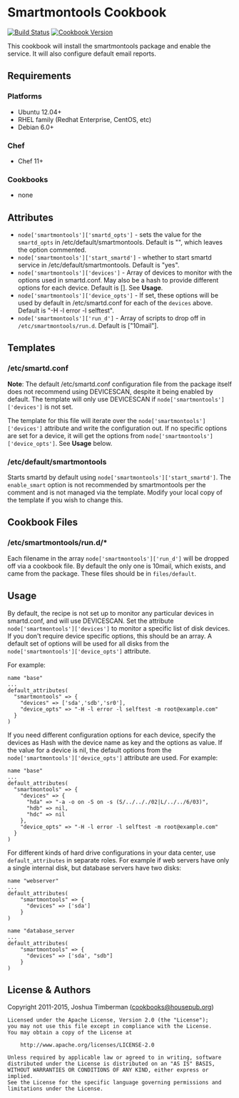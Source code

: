 # Smartmontools Cookbook
[![Build Status](https://travis-ci.org/jtimberman/smartmontools-cookbook.svg?branch=master)](https://travis-ci.org/jtimberman/smartmontools-cookbook) [![Cookbook Version](https://img.shields.io/cookbook/v/smartmontools.svg)](https://supermarket.chef.io/cookbooks/smartmontools)

This cookbook will install the smartmontools package and enable the service. It will also configure default email reports.

## Requirements
### Platforms
- Ubuntu 12.04+
- RHEL family (Redhat Enterprise, CentOS, etc)
- Debian 6.0+

### Chef
- Chef 11+

### Cookbooks
- none

## Attributes
- `node['smartmontools']['smartd_opts']` - sets the value for the `smartd_opts` in /etc/default/smartmontools. Default is "", which leaves the option commented.
- `node['smartmontools']['start_smartd']` - whether to start smartd service in /etc/default/smartmontools. Default is "yes".
- `node['smartmontools']['devices']` - Array of devices to monitor with the options used in smartd.conf. May also be a hash to provide different options for each device. Default is []. See **Usage**.
- `node['smartmontools']['device_opts']` - If set, these options will be used by default in /etc/smartd.conf for each of the `devices` above. Default is "-H -l error -l selftest".
- `node['smartmontools']['run_d']` - Array of scripts to drop off in `/etc/smartmontools/run.d`. Default is ["10mail"].

## Templates
### /etc/smartd.conf
**Note**: The default /etc/smartd.conf configuration file from the package itself does not recommend using DEVICESCAN, despite it being enabled by default. The template will only use DEVICESCAN if `node['smartmontools']['devices']` is not set.

The template for this file will iterate over the `node['smartmontools']['devices']` attribute and write the configuration out. If no specific options are set for a device, it will get the options from `node['smartmontools']['device_opts']`. See **Usage** below.

### /etc/default/smartmontools
Starts smartd by default using `node['smartmontools']['start_smartd']`. The `enable_smart` option is not recommended by smartmontools per the comment and is not managed via the template. Modify your local copy of the template if you wish to change this.

## Cookbook Files
### /etc/smartmontools/run.d/*
Each filename in the array `node['smartmontools']['run_d']` will be dropped off via a cookbook file. By default the only one is 10mail, which exists, and came from the package. These files should be in `files/default`.

## Usage
By default, the recipe is not set up to monitor any particular devices in smartd.conf, and will use DEVICESCAN. Set the attribute `node['smartmontools']['devices']` to monitor a specific list of disk devices. If you don't require device specific options, this should be an array. A default set of options will be used for all disks from the `node['smartmontools']['device_opts']` attribute.

For example:

```
name "base"
...
default_attributes(
  "smartmontools" => {
    "devices" => ['sda','sdb','sr0'],
    "device_opts" => "-H -l error -l selftest -m root@example.com"
  }
)
```

If you need different configuration options for each device, specify the devices as Hash with the device name as key and the options as value. If the value for a device is nil, the default options from the `node['smartmontools']['device_opts']` attribute are used. For example:

```
name "base"
...
default_attributes(
  "smartmontools" => {
    "devices" => {
      "hda" => "-a -o on -S on -s (S/../.././02|L/../../6/03)",
      "hdb" => nil,
      "hdc" => nil
    },
    "device_opts" => "-H -l error -l selftest -m root@example.com"
  }
)
```

For different kinds of hard drive configurations in your data center, use `default_attributes` in separate roles. For example if web servers have only a single internal disk, but database servers have two disks:

```
name "webserver"
...
default_attributes(
    "smartmontools" => {
      "devices" => ['sda']
    }
)

name "database_server
...
default_attributes(
    "smartmontools" => {
      "devices" => ['sda', "sdb"]
    }
)
```

## License & Authors
Copyright 2011-2015, Joshua Timberman ([cookbooks@housepub.org](mailto:cookbooks@housepub.org))

```text
Licensed under the Apache License, Version 2.0 (the "License");
you may not use this file except in compliance with the License.
You may obtain a copy of the License at

    http://www.apache.org/licenses/LICENSE-2.0

Unless required by applicable law or agreed to in writing, software
distributed under the License is distributed on an "AS IS" BASIS,
WITHOUT WARRANTIES OR CONDITIONS OF ANY KIND, either express or implied.
See the License for the specific language governing permissions and
limitations under the License.
```
